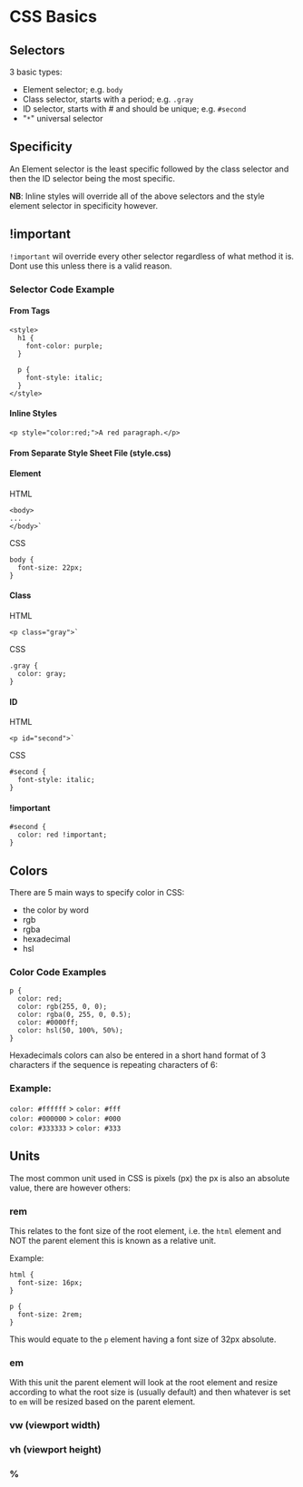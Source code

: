# CSS Basics

## Selectors
3 basic types:
- Element selector; e.g. `body`
- Class selector, starts with a period; e.g. `.gray`
- ID selector, starts with # and should be unique; e.g. `#second`
- "`*`" universal selector

## Specificity
An Element selector is the least specific followed by the class selector and then the ID selector being the most specific. 

**NB**: Inline styles will override all of the above selectors and the style element selector in specificity however.

## !important
`!important` wil override every other selector regardless of what method it is. Dont use this unless there is a valid reason.

### Selector Code Example
#### From <style></style> Tags
```
<style>
  h1 {
    font-color: purple;
  }

  p {
    font-style: italic;
  }
</style>
```
#### Inline Styles
```
<p style="color:red;">A red paragraph.</p>
```
#### From Separate Style Sheet File (style.css)
#### Element
HTML
```
<body>
...
</body>`
```
CSS
```
body {
  font-size: 22px;
}
```
#### Class
HTML
```
<p class="gray">`
```
CSS
```
.gray {
  color: gray;
}
```
#### ID
HTML
```
<p id="second">`
```
CSS
```
#second {
  font-style: italic;
}
```
#### !important
```
#second {
  color: red !important;
}
```

## Colors
There are 5 main ways to specify color in CSS:
- the color by word
- rgb
- rgba
- hexadecimal
- hsl

### Color Code Examples
```
p {
  color: red;
  color: rgb(255, 0, 0);
  color: rgba(0, 255, 0, 0.5);
  color: #0000ff;
  color: hsl(50, 100%, 50%);
}
```
Hexadecimals colors can also be entered in a short hand format of 3 characters if the sequence is repeating characters of 6:

### Example:

`color: #ffffff` > `color: #fff`\
`color: #000000` > `color: #000`\
`color: #333333` > `color: #333`

## Units
The most common unit used in CSS is pixels (px) the px is also an absolute value, there are however others:
### rem
This relates to the font size of the root element, i.e. the `html` element and NOT the parent element this is known as a relative unit.

Example:

```
html {
  font-size: 16px;
}

p {
  font-size: 2rem;
}
```
This would equate to the `p` element having a font size of 32px absolute.

### em
With this unit the parent element will look at the root element and resize according to what the root size is (usually default) and then whatever is set to `em` will be resized based on the parent element.

### vw (viewport width)
### vh (viewport height)
### % 
